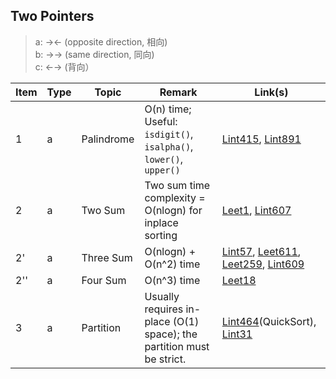 ## Two Pointers

> a: →← (opposite direction, 相向)\
> b: →→ (same direction, 同向)\
> c: ←→ (背向）

| Item | Type | Topic | Remark | Link(s) |
|  ----  |  ----  | ----  | ----  | ----  |
| 1 | a | Palindrome | O(n) time; <br/> Useful: `isdigit()`, `isalpha()`, `lower()`, `upper()` | [Lint415](https://github.com/chkao831/Algo_learning_notes/blob/main/Two-pointers/LintCode_415_Valid-Palindrome.md), [Lint891](https://github.com/chkao831/Algo_learning_notes/blob/main/Two-pointers/LintCode_891_Valid-Palindrome-II.md)|
| 2 | a | Two Sum | Two sum time complexity = O(nlogn) for inplace sorting | [Leet1](https://github.com/chkao831/Algo_learning_notes/blob/main/Two-pointers/LeetCode_1_Two-Sum.md), [Lint607](https://github.com/chkao831/Algo_learning_notes/blob/main/Two-pointers/LintCode_607_Two-Sum-III-Data-structure-design.md)|
| 2' | a | Three Sum | O(nlogn) + O(n^2) time | [Lint57](https://github.com/chkao831/Algo_learning_notes/blob/main/Two-pointers/LintCode_57_3Sum.md), [Leet611](https://github.com/chkao831/Algo_learning_notes/blob/main/Two-pointers/LeetCode_611_Valid-Triangle-Number.md), [Leet259](https://github.com/chkao831/Algo_learning_notes/blob/main/Two-pointers/LeetCode_259_3Sum-Smaller.md), [Lint609](https://github.com/chkao831/Algo_learning_notes/blob/main/Two-pointers/LintCode_609_Two-Sum-Less-than-or-equal-to-target.md) |
| 2'' | a | Four Sum |  O(n^3) time | [Leet18](https://github.com/chkao831/Algo_learning_notes/blob/main/Two-pointers/LeetCode_18_4Sum.md) | 
| 3 | a | Partition | Usually requires in-place (O(1) space); the partition must be strict. | [Lint464](https://github.com/chkao831/Algo_learning_notes/blob/main/Two-pointers/LintCode_464_Sort-Integers-II_QuickSort.md)(QuickSort), [Lint31](https://github.com/chkao831/Algo_learning_notes/blob/main/Two-pointers/LintCode_31_Partition-Array.md) |
